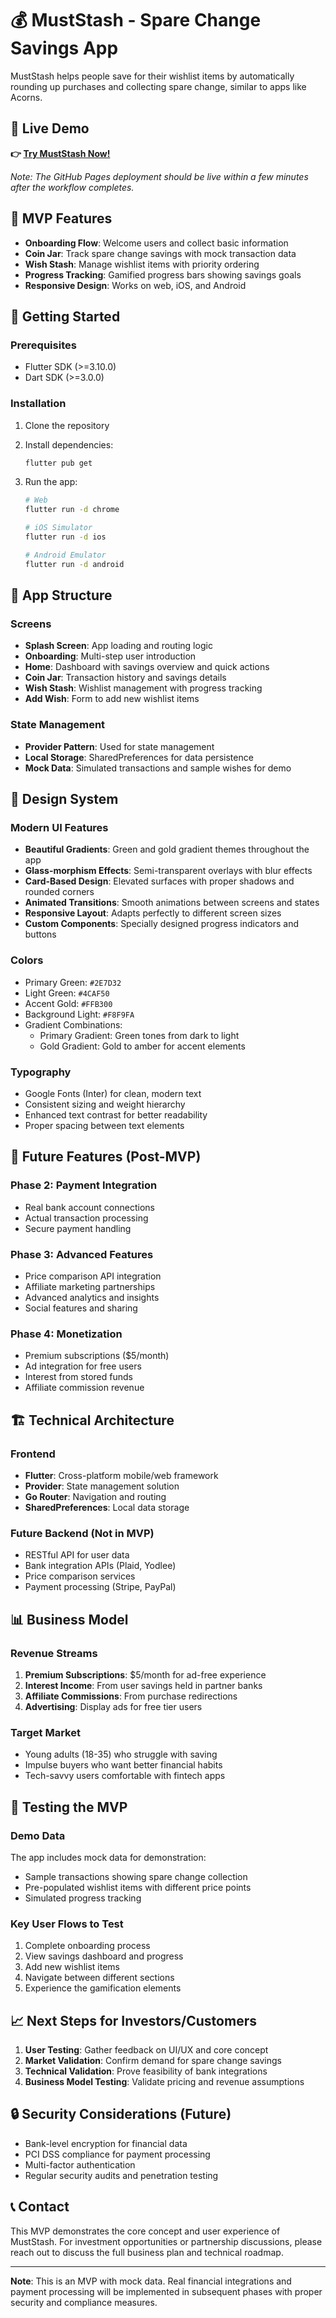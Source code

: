 # 💰 MustStash - Spare Change Savings App

MustStash helps people save for their wishlist items by automatically rounding up purchases and collecting spare change, similar to apps like Acorns.

## 🚀 **Live Demo**
**👉 [Try MustStash Now!](https://leed337.github.io/muststash/)**

*Note: The GitHub Pages deployment should be live within a few minutes after the workflow completes.*

## 🎯 MVP Features

- **Onboarding Flow**: Welcome users and collect basic information
- **Coin Jar**: Track spare change savings with mock transaction data
- **Wish Stash**: Manage wishlist items with priority ordering
- **Progress Tracking**: Gamified progress bars showing savings goals
- **Responsive Design**: Works on web, iOS, and Android

## 🚀 Getting Started

### Prerequisites
- Flutter SDK (>=3.10.0)
- Dart SDK (>=3.0.0)

### Installation

1. Clone the repository
2. Install dependencies:
   ```bash
   flutter pub get
   ```

3. Run the app:
   ```bash
   # Web
   flutter run -d chrome
   
   # iOS Simulator
   flutter run -d ios
   
   # Android Emulator
   flutter run -d android
   ```

## 📱 App Structure

### Screens
- **Splash Screen**: App loading and routing logic
- **Onboarding**: Multi-step user introduction
- **Home**: Dashboard with savings overview and quick actions
- **Coin Jar**: Transaction history and savings details
- **Wish Stash**: Wishlist management with progress tracking
- **Add Wish**: Form to add new wishlist items

### State Management
- **Provider Pattern**: Used for state management
- **Local Storage**: SharedPreferences for data persistence
- **Mock Data**: Simulated transactions and sample wishes for demo

## 🎨 Design System

### Modern UI Features
- **Beautiful Gradients**: Green and gold gradient themes throughout the app
- **Glass-morphism Effects**: Semi-transparent overlays with blur effects
- **Card-Based Design**: Elevated surfaces with proper shadows and rounded corners
- **Animated Transitions**: Smooth animations between screens and states
- **Responsive Layout**: Adapts perfectly to different screen sizes
- **Custom Components**: Specially designed progress indicators and buttons

### Colors
- Primary Green: `#2E7D32`
- Light Green: `#4CAF50`
- Accent Gold: `#FFB300`
- Background Light: `#F8F9FA`
- Gradient Combinations:
  - Primary Gradient: Green tones from dark to light
  - Gold Gradient: Gold to amber for accent elements

### Typography
- Google Fonts (Inter) for clean, modern text
- Consistent sizing and weight hierarchy
- Enhanced text contrast for better readability
- Proper spacing between text elements

## 🔮 Future Features (Post-MVP)

### Phase 2: Payment Integration
- Real bank account connections
- Actual transaction processing
- Secure payment handling

### Phase 3: Advanced Features
- Price comparison API integration
- Affiliate marketing partnerships
- Advanced analytics and insights
- Social features and sharing

### Phase 4: Monetization
- Premium subscriptions ($5/month)
- Ad integration for free users
- Interest from stored funds
- Affiliate commission revenue

## 🏗️ Technical Architecture

### Frontend
- **Flutter**: Cross-platform mobile/web framework
- **Provider**: State management solution
- **Go Router**: Navigation and routing
- **SharedPreferences**: Local data storage

### Future Backend (Not in MVP)
- RESTful API for user data
- Bank integration APIs (Plaid, Yodlee)
- Price comparison services
- Payment processing (Stripe, PayPal)

## 📊 Business Model

### Revenue Streams
1. **Premium Subscriptions**: $5/month for ad-free experience
2. **Interest Income**: From user savings held in partner banks
3. **Affiliate Commissions**: From purchase redirections
4. **Advertising**: Display ads for free tier users

### Target Market
- Young adults (18-35) who struggle with saving
- Impulse buyers who want better financial habits
- Tech-savvy users comfortable with fintech apps

## 🧪 Testing the MVP

### Demo Data
The app includes mock data for demonstration:
- Sample transactions showing spare change collection
- Pre-populated wishlist items with different price points
- Simulated progress tracking

### Key User Flows to Test
1. Complete onboarding process
2. View savings dashboard and progress
3. Add new wishlist items
4. Navigate between different sections
5. Experience the gamification elements

## 📈 Next Steps for Investors/Customers

1. **User Testing**: Gather feedback on UI/UX and core concept
2. **Market Validation**: Confirm demand for spare change savings
3. **Technical Validation**: Prove feasibility of bank integrations
4. **Business Model Testing**: Validate pricing and revenue assumptions

## 🔒 Security Considerations (Future)

- Bank-level encryption for financial data
- PCI DSS compliance for payment processing
- Multi-factor authentication
- Regular security audits and penetration testing

## 📞 Contact

This MVP demonstrates the core concept and user experience of MustStash. For investment opportunities or partnership discussions, please reach out to discuss the full business plan and technical roadmap.

---

**Note**: This is an MVP with mock data. Real financial integrations and payment processing will be implemented in subsequent phases with proper security and compliance measures.